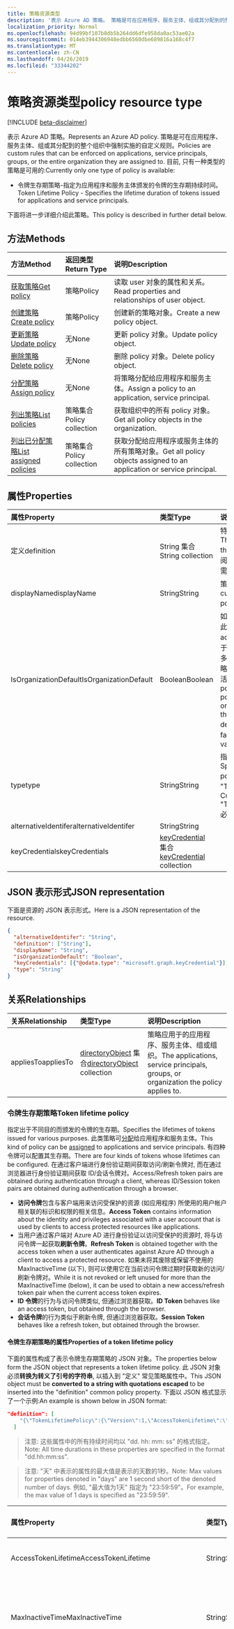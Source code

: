 ```yaml
---
title: 策略资源类型
description: '表示 Azure AD 策略。 策略是可在应用程序、服务主体、组或其分配到的整个组织中强制实施的自定义规则。 目前, 只有一种类型的策略是可用的:'
localization_priority: Normal
ms.openlocfilehash: 94d99bf107b8db5b264dd6dfe958da0ac53ae02a
ms.sourcegitcommit: 014eb3944306948edbb6560dbe689816a168c4f7
ms.translationtype: MT
ms.contentlocale: zh-CN
ms.lasthandoff: 04/26/2019
ms.locfileid: "33344202"
---
```

# <a name="policy-resource-type"></a><span data-ttu-id="c31aa-105">策略资源类型</span><span class="sxs-lookup"><span data-stu-id="c31aa-105">policy resource type</span></span>

[!INCLUDE [beta-disclaimer](../../includes/beta-disclaimer.md)]

<span data-ttu-id="c31aa-106">表示 Azure AD 策略。</span><span class="sxs-lookup"><span data-stu-id="c31aa-106">Represents an Azure AD policy.</span></span> <span data-ttu-id="c31aa-107">策略是可在应用程序、服务主体、组或其分配到的整个组织中强制实施的自定义规则。</span><span class="sxs-lookup"><span data-stu-id="c31aa-107">Policies are custom rules that can be enforced on applications, service principals, groups, or the entire organization they are assigned to.</span></span> <span data-ttu-id="c31aa-108">目前, 只有一种类型的策略是可用的:</span><span class="sxs-lookup"><span data-stu-id="c31aa-108">Currently only one type of policy is available:</span></span>

- <span data-ttu-id="c31aa-109">令牌生存期策略-指定为应用程序和服务主体颁发的令牌的生存期持续时间。</span><span class="sxs-lookup"><span data-stu-id="c31aa-109">Token Lifetime Policy - Specifies the lifetime duration of tokens issued for applications and service principals.</span></span>

<span data-ttu-id="c31aa-110">下面将进一步详细介绍此策略。</span><span class="sxs-lookup"><span data-stu-id="c31aa-110">This policy is described in further detail below.</span></span>

## <a name="methods"></a><span data-ttu-id="c31aa-111">方法</span><span class="sxs-lookup"><span data-stu-id="c31aa-111">Methods</span></span>
| <span data-ttu-id="c31aa-112">方法</span><span class="sxs-lookup"><span data-stu-id="c31aa-112">Method</span></span>       | <span data-ttu-id="c31aa-113">返回类型</span><span class="sxs-lookup"><span data-stu-id="c31aa-113">Return Type</span></span>  |<span data-ttu-id="c31aa-114">说明</span><span class="sxs-lookup"><span data-stu-id="c31aa-114">Description</span></span>|
|:---------------|:--------|:----------|
| [<span data-ttu-id="c31aa-115">获取策略</span><span class="sxs-lookup"><span data-stu-id="c31aa-115">Get policy</span></span>](../api/policy-get.md) |<span data-ttu-id="c31aa-116">策略</span><span class="sxs-lookup"><span data-stu-id="c31aa-116">Policy</span></span>|<span data-ttu-id="c31aa-117">读取 user 对象的属性和关系。</span><span class="sxs-lookup"><span data-stu-id="c31aa-117">Read properties and relationships of user object.</span></span>|
|[<span data-ttu-id="c31aa-118">创建策略</span><span class="sxs-lookup"><span data-stu-id="c31aa-118">Create policy</span></span>](../api/policy-post.md)|<span data-ttu-id="c31aa-119">策略</span><span class="sxs-lookup"><span data-stu-id="c31aa-119">Policy</span></span>|<span data-ttu-id="c31aa-120">创建新的策略对象。</span><span class="sxs-lookup"><span data-stu-id="c31aa-120">Create a new policy object.</span></span>|
|[<span data-ttu-id="c31aa-121">更新策略</span><span class="sxs-lookup"><span data-stu-id="c31aa-121">Update policy</span></span>](../api/policy-update.md)|<span data-ttu-id="c31aa-122">无</span><span class="sxs-lookup"><span data-stu-id="c31aa-122">None</span></span>|<span data-ttu-id="c31aa-123">更新 policy 对象。</span><span class="sxs-lookup"><span data-stu-id="c31aa-123">Update policy object.</span></span>|
|[<span data-ttu-id="c31aa-124">删除策略</span><span class="sxs-lookup"><span data-stu-id="c31aa-124">Delete policy</span></span>](../api/policy-delete.md)|<span data-ttu-id="c31aa-125">无</span><span class="sxs-lookup"><span data-stu-id="c31aa-125">None</span></span>|<span data-ttu-id="c31aa-126">删除 policy 对象。</span><span class="sxs-lookup"><span data-stu-id="c31aa-126">Delete policy object.</span></span>|
|[<span data-ttu-id="c31aa-127">分配策略</span><span class="sxs-lookup"><span data-stu-id="c31aa-127">Assign policy</span></span>](../api/policy-assign.md)|<span data-ttu-id="c31aa-128">无</span><span class="sxs-lookup"><span data-stu-id="c31aa-128">None</span></span>|<span data-ttu-id="c31aa-129">将策略分配给应用程序和服务主体。</span><span class="sxs-lookup"><span data-stu-id="c31aa-129">Assign a policy to an application, service principal.</span></span>|
|[<span data-ttu-id="c31aa-130">列出策略</span><span class="sxs-lookup"><span data-stu-id="c31aa-130">List policies</span></span>](../api/policy-list.md)|<span data-ttu-id="c31aa-131">策略集合</span><span class="sxs-lookup"><span data-stu-id="c31aa-131">Policy collection</span></span>|<span data-ttu-id="c31aa-132">获取组织中的所有 policy 对象。</span><span class="sxs-lookup"><span data-stu-id="c31aa-132">Get all policy objects in the organization.</span></span>|
|[<span data-ttu-id="c31aa-133">列出已分配策略</span><span class="sxs-lookup"><span data-stu-id="c31aa-133">List assigned policies</span></span>](../api/policy-list-assigned.md)|<span data-ttu-id="c31aa-134">策略集合</span><span class="sxs-lookup"><span data-stu-id="c31aa-134">Policy collection</span></span>|<span data-ttu-id="c31aa-135">获取分配给应用程序或服务主体的所有策略对象。</span><span class="sxs-lookup"><span data-stu-id="c31aa-135">Get all policy objects assigned to an application or service principal.</span></span>|

##  <a name="properties"></a><span data-ttu-id="c31aa-136">属性</span><span class="sxs-lookup"><span data-stu-id="c31aa-136">Properties</span></span>
| <span data-ttu-id="c31aa-137">属性</span><span class="sxs-lookup"><span data-stu-id="c31aa-137">Property</span></span>     | <span data-ttu-id="c31aa-138">类型</span><span class="sxs-lookup"><span data-stu-id="c31aa-138">Type</span></span>   |<span data-ttu-id="c31aa-139">说明</span><span class="sxs-lookup"><span data-stu-id="c31aa-139">Description</span></span>|
|:---------------|:--------|:----------|
|<span data-ttu-id="c31aa-140">定义</span><span class="sxs-lookup"><span data-stu-id="c31aa-140">definition</span></span>|<span data-ttu-id="c31aa-141">String 集合</span><span class="sxs-lookup"><span data-stu-id="c31aa-141">String collection</span></span>|<span data-ttu-id="c31aa-142">特定策略的字符串版本。</span><span class="sxs-lookup"><span data-stu-id="c31aa-142">The string version of the specific policy.</span></span> <span data-ttu-id="c31aa-143">请参阅下文。</span><span class="sxs-lookup"><span data-stu-id="c31aa-143">See below.</span></span> <span data-ttu-id="c31aa-144">必需。</span><span class="sxs-lookup"><span data-stu-id="c31aa-144">Required.</span></span>|
|<span data-ttu-id="c31aa-145">displayName</span><span class="sxs-lookup"><span data-stu-id="c31aa-145">displayName</span></span>|<span data-ttu-id="c31aa-146">String</span><span class="sxs-lookup"><span data-stu-id="c31aa-146">String</span></span>|<span data-ttu-id="c31aa-147">策略的自定义名称。</span><span class="sxs-lookup"><span data-stu-id="c31aa-147">A custom name for the policy.</span></span> <span data-ttu-id="c31aa-148">必需。</span><span class="sxs-lookup"><span data-stu-id="c31aa-148">Required.</span></span>|
|<span data-ttu-id="c31aa-149">IsOrganizationDefault</span><span class="sxs-lookup"><span data-stu-id="c31aa-149">IsOrganizationDefault</span></span>|<span data-ttu-id="c31aa-150">Boolean</span><span class="sxs-lookup"><span data-stu-id="c31aa-150">Boolean</span></span>|<span data-ttu-id="c31aa-151">如果设置为 true, 则激活此策略。</span><span class="sxs-lookup"><span data-stu-id="c31aa-151">If set to true, activates this policy.</span></span> <span data-ttu-id="c31aa-152">对于同一策略类型, 可以有多个策略, 但只有一个策略可以作为组织默认激活。</span><span class="sxs-lookup"><span data-stu-id="c31aa-152">There can be many policies for the same policy type, but only one can be activated as the organization default.</span></span> <span data-ttu-id="c31aa-153">可选, 默认值为 false。</span><span class="sxs-lookup"><span data-stu-id="c31aa-153">Optional, default value is false.</span></span>|
|<span data-ttu-id="c31aa-154">type</span><span class="sxs-lookup"><span data-stu-id="c31aa-154">type</span></span>|<span data-ttu-id="c31aa-155">String</span><span class="sxs-lookup"><span data-stu-id="c31aa-155">String</span></span>|<span data-ttu-id="c31aa-156">指定策略的类型。</span><span class="sxs-lookup"><span data-stu-id="c31aa-156">Specifies the type of policy.</span></span> <span data-ttu-id="c31aa-157">当前必须是 "TokenLifetimePolicy"。</span><span class="sxs-lookup"><span data-stu-id="c31aa-157">Currently must be "TokenLifetimePolicy".</span></span> <span data-ttu-id="c31aa-158">必需。</span><span class="sxs-lookup"><span data-stu-id="c31aa-158">Required.</span></span>|
|<span data-ttu-id="c31aa-159">alternativeIdentifer</span><span class="sxs-lookup"><span data-stu-id="c31aa-159">alternativeIdentifer</span></span>|<span data-ttu-id="c31aa-160">String</span><span class="sxs-lookup"><span data-stu-id="c31aa-160">String</span></span>| |
|<span data-ttu-id="c31aa-161">keyCredentials</span><span class="sxs-lookup"><span data-stu-id="c31aa-161">keyCredentials</span></span>| <span data-ttu-id="c31aa-162">[keyCredential](keycredential.md) 集合</span><span class="sxs-lookup"><span data-stu-id="c31aa-162">[keyCredential](keycredential.md) collection</span></span>| |

## <a name="json-representation"></a><span data-ttu-id="c31aa-163">JSON 表示形式</span><span class="sxs-lookup"><span data-stu-id="c31aa-163">JSON representation</span></span>
<span data-ttu-id="c31aa-164">下面是资源的 JSON 表示形式。</span><span class="sxs-lookup"><span data-stu-id="c31aa-164">Here is a JSON representation of the resource.</span></span>

<!--{
  "blockType": "resource",
  "@odata.type": "microsoft.graph.policy",
  "keyProperty": "id",
  "baseType":"microsoft.graph.directoryObject",  
  "openType": true
}-->
```json
{
  "alternativeIdentifer": "String",
  "definition": ["String"],
  "displayName": "String",
  "isOrganizationDefault": "Boolean",
  "keyCredentials": [{"@odata.type": "microsoft.graph.keyCredential"}],
  "type": "String"
}
```

## <a name="relationships"></a><span data-ttu-id="c31aa-165">关系</span><span class="sxs-lookup"><span data-stu-id="c31aa-165">Relationships</span></span>
|<span data-ttu-id="c31aa-166">关系</span><span class="sxs-lookup"><span data-stu-id="c31aa-166">Relationship</span></span>|<span data-ttu-id="c31aa-167">类型</span><span class="sxs-lookup"><span data-stu-id="c31aa-167">Type</span></span>|<span data-ttu-id="c31aa-168">说明</span><span class="sxs-lookup"><span data-stu-id="c31aa-168">Description</span></span>|
|:-------------|:-----------|:-----------|
|<span data-ttu-id="c31aa-169">appliesTo</span><span class="sxs-lookup"><span data-stu-id="c31aa-169">appliesTo</span></span>|<span data-ttu-id="c31aa-170">[directoryObject](../resources/directoryobject.md) 集合</span><span class="sxs-lookup"><span data-stu-id="c31aa-170">[directoryObject](../resources/directoryobject.md) collection</span></span>|<span data-ttu-id="c31aa-171">策略应用于的应用程序、服务主体、组或组织。</span><span class="sxs-lookup"><span data-stu-id="c31aa-171">The applications, service principals, groups, or organization the policy applies to.</span></span>|

### <a name="token-lifetime-policy"></a><span data-ttu-id="c31aa-172">令牌生存期策略</span><span class="sxs-lookup"><span data-stu-id="c31aa-172">Token lifetime policy</span></span>
<span data-ttu-id="c31aa-173">指定出于不同目的而颁发的令牌的生存期。</span><span class="sxs-lookup"><span data-stu-id="c31aa-173">Specifies the lifetimes of tokens issued for various purposes.</span></span> <span data-ttu-id="c31aa-174">此类策略可[分配](../api/policy-assign.md)给应用程序和服务主体。</span><span class="sxs-lookup"><span data-stu-id="c31aa-174">This kind of policy can be [assigned](../api/policy-assign.md) to applications and service principals.</span></span> <span data-ttu-id="c31aa-175">有四种令牌可以配置其生存期。</span><span class="sxs-lookup"><span data-stu-id="c31aa-175">There are four kinds of tokens whose lifetimes can be configured.</span></span> <span data-ttu-id="c31aa-176">在通过客户端进行身份验证期间获取访问/刷新令牌对, 而在通过浏览器进行身份验证期间获取 ID/会话令牌对。</span><span class="sxs-lookup"><span data-stu-id="c31aa-176">Access/Refresh token pairs are obtained during authentication through a client, whereas ID/Session token pairs are obtained during authentication through a browser.</span></span>

- <span data-ttu-id="c31aa-177">**访问令牌**包含与客户端用来访问受保护的资源 (如应用程序) 所使用的用户帐户相关联的标识和权限的相关信息。</span><span class="sxs-lookup"><span data-stu-id="c31aa-177">**Access Token** contains information about the identity and privileges associated with a user account that is used by clients to access protected resources like applications.</span></span>
- <span data-ttu-id="c31aa-178">当用户通过客户端对 Azure AD 进行身份验证以访问受保护的资源时, 将与访问令牌一起获取**刷新令牌**。</span><span class="sxs-lookup"><span data-stu-id="c31aa-178">**Refresh Token** is obtained together with the access token when a user authenticates against Azure AD through a client to access a protected resource.</span></span> <span data-ttu-id="c31aa-179">如果未将其废除或保留不使用的 MaxInactiveTime (以下), 则可以使用它在当前访问令牌过期时获取新的访问/刷新令牌对。</span><span class="sxs-lookup"><span data-stu-id="c31aa-179">While it is not revoked or left unused for more than the MaxInactiveTime (below), it can be used to obtain a new access/refresh token pair when the current access token expires.</span></span>
- <span data-ttu-id="c31aa-180">**ID 令牌**的行为与访问令牌类似, 但通过浏览器获取。</span><span class="sxs-lookup"><span data-stu-id="c31aa-180">**ID Token** behaves like an access token, but obtained through the browser.</span></span>
- <span data-ttu-id="c31aa-181">**会话令牌**的行为类似于刷新令牌, 但通过浏览器获取。</span><span class="sxs-lookup"><span data-stu-id="c31aa-181">**Session Token** behaves like a refresh token, but obtained through the browser.</span></span>

#### <a name="properties-of-a-token-lifetime-policy"></a><span data-ttu-id="c31aa-182">令牌生存期策略的属性</span><span class="sxs-lookup"><span data-stu-id="c31aa-182">Properties of a token lifetime policy</span></span>
<span data-ttu-id="c31aa-183">下面的属性构成了表示令牌生存期策略的 JSON 对象。</span><span class="sxs-lookup"><span data-stu-id="c31aa-183">The properties below form the JSON object that represents a token lifetime policy.</span></span> <span data-ttu-id="c31aa-184">此 JSON 对象必须**转换为转义了引号的字符串**, 以插入到 "定义" 常见策略属性中。</span><span class="sxs-lookup"><span data-stu-id="c31aa-184">This JSON object must be **converted to a string with quotations escaped** to be inserted into the "definition" common policy property.</span></span> <span data-ttu-id="c31aa-185">下面以 JSON 格式显示了一个示例:</span><span class="sxs-lookup"><span data-stu-id="c31aa-185">An example is shown below in JSON format:</span></span>

<!-- {
  "blockType": "ignored"
}-->
``` json
"definition": [
    "{\"TokenLifetimePolicy\":{\"Version\":1,\"AccessTokenLifetime\":\"8:00:00\",\"MaxInactiveTime\":\"20:00:00\",}}"
  ]
```

><span data-ttu-id="c31aa-186">注意: 这些属性中的所有持续时间均以 "dd. hh: mm: ss" 的格式指定。</span><span class="sxs-lookup"><span data-stu-id="c31aa-186">Note: All time durations in these properties are specified in the format "dd.hh:mm:ss".</span></span>

><span data-ttu-id="c31aa-187">注意: "天" 中表示的属性的最大值是表示的天数的1秒。</span><span class="sxs-lookup"><span data-stu-id="c31aa-187">Note: Max values for properties denoted in "days" are 1 second short of the denoted number of days.</span></span> <span data-ttu-id="c31aa-188">例如, "最大值为1天" 指定为 "23:59:59"。</span><span class="sxs-lookup"><span data-stu-id="c31aa-188">For example, the max value of 1 days is specified as "23:59:59".</span></span>

| <span data-ttu-id="c31aa-189">属性</span><span class="sxs-lookup"><span data-stu-id="c31aa-189">Property</span></span>     | <span data-ttu-id="c31aa-190">类型</span><span class="sxs-lookup"><span data-stu-id="c31aa-190">Type</span></span>   |<span data-ttu-id="c31aa-191">说明</span><span class="sxs-lookup"><span data-stu-id="c31aa-191">Description</span></span>| <span data-ttu-id="c31aa-192">最小值</span><span class="sxs-lookup"><span data-stu-id="c31aa-192">Min Value</span></span> | <span data-ttu-id="c31aa-193">最大值</span><span class="sxs-lookup"><span data-stu-id="c31aa-193">Max Value</span></span> | <span data-ttu-id="c31aa-194">默认值</span><span class="sxs-lookup"><span data-stu-id="c31aa-194">Default Value</span></span>|
|:---------------|:--------|:----------|:--------|:--------|:----|
|<span data-ttu-id="c31aa-195">AccessTokenLifetime</span><span class="sxs-lookup"><span data-stu-id="c31aa-195">AccessTokenLifetime</span></span>|<span data-ttu-id="c31aa-196">String</span><span class="sxs-lookup"><span data-stu-id="c31aa-196">String</span></span>|<span data-ttu-id="c31aa-197">控制**访问和 ID 令牌**被视为有效的时间。</span><span class="sxs-lookup"><span data-stu-id="c31aa-197">Controls how long **both access and ID tokens** are considered valid.</span></span>|<span data-ttu-id="c31aa-198">10 分钟</span><span class="sxs-lookup"><span data-stu-id="c31aa-198">10 minutes</span></span>|<span data-ttu-id="c31aa-199">1 天</span><span class="sxs-lookup"><span data-stu-id="c31aa-199">1 day</span></span>|<span data-ttu-id="c31aa-200">1 hour</span><span class="sxs-lookup"><span data-stu-id="c31aa-200">1 hour</span></span>|
|<span data-ttu-id="c31aa-201">MaxInactiveTime</span><span class="sxs-lookup"><span data-stu-id="c31aa-201">MaxInactiveTime</span></span>|<span data-ttu-id="c31aa-202">String</span><span class="sxs-lookup"><span data-stu-id="c31aa-202">String</span></span>|<span data-ttu-id="c31aa-203">控制刷新令牌可以在客户端无法再使用它检索访问资源的新访问/刷新令牌对之前的等待时间。</span><span class="sxs-lookup"><span data-stu-id="c31aa-203">Controls how old a refresh token can be before a client can no longer use it to retrieve a new access/refresh token pair to access a resource.</span></span>|<span data-ttu-id="c31aa-204">10 分钟</span><span class="sxs-lookup"><span data-stu-id="c31aa-204">10 minutes</span></span>|<span data-ttu-id="c31aa-205">90 天</span><span class="sxs-lookup"><span data-stu-id="c31aa-205">90 days</span></span>|<span data-ttu-id="c31aa-206">14 天</span><span class="sxs-lookup"><span data-stu-id="c31aa-206">14 days</span></span>|
|<span data-ttu-id="c31aa-207">MaxAgeSingleFactor</span><span class="sxs-lookup"><span data-stu-id="c31aa-207">MaxAgeSingleFactor</span></span>|<span data-ttu-id="c31aa-208">String</span><span class="sxs-lookup"><span data-stu-id="c31aa-208">String</span></span>|<span data-ttu-id="c31aa-209">控制用户在最后一次通过仅一个因素进行身份验证后, 可以继续使用刷新令牌获取新的访问/刷新令牌对的时间。</span><span class="sxs-lookup"><span data-stu-id="c31aa-209">Controls how long a user can continue to use refresh tokens to get new access/refresh token pairs after the last time they authenticated successfully with only a single factor.</span></span> <span data-ttu-id="c31aa-210">由于单一因子的安全性低于多重身份验证, 因此建议将此策略设置为等于或小于 MultiFactorRefreshTokenMaxAge 的值。</span><span class="sxs-lookup"><span data-stu-id="c31aa-210">Because single-factor is considered less secure than multi-factor authentication, it is recommended that this policy is set to an equal or lesser value than the MultiFactorRefreshTokenMaxAge.</span></span>|<span data-ttu-id="c31aa-211">10 分钟</span><span class="sxs-lookup"><span data-stu-id="c31aa-211">10 minutes</span></span>|<span data-ttu-id="c31aa-212">截止-已吊销</span><span class="sxs-lookup"><span data-stu-id="c31aa-212">until-revoked</span></span>|<span data-ttu-id="c31aa-213">365天或截止-已撤销</span><span class="sxs-lookup"><span data-stu-id="c31aa-213">365 days or until-revoked</span></span>|
|<span data-ttu-id="c31aa-214">MaxAgeMultiFactor</span><span class="sxs-lookup"><span data-stu-id="c31aa-214">MaxAgeMultiFactor</span></span>|<span data-ttu-id="c31aa-215">String</span><span class="sxs-lookup"><span data-stu-id="c31aa-215">String</span></span>|<span data-ttu-id="c31aa-216">控制用户在最后一次使用多个因素进行身份验证后, 可以继续使用刷新令牌获取新的访问/刷新令牌对的时间。</span><span class="sxs-lookup"><span data-stu-id="c31aa-216">Controls how long a user can continue to use refresh tokens to get new access/refresh token pairs after the last time they authenticated successfully with multi factors.</span></span>|<span data-ttu-id="c31aa-217">10 分钟</span><span class="sxs-lookup"><span data-stu-id="c31aa-217">10 minutes</span></span>|<span data-ttu-id="c31aa-218">截止-已吊销</span><span class="sxs-lookup"><span data-stu-id="c31aa-218">until-revoked</span></span>|<span data-ttu-id="c31aa-219">365天或截止-已撤销</span><span class="sxs-lookup"><span data-stu-id="c31aa-219">365 days or until-revoked</span></span>|
|<span data-ttu-id="c31aa-220">MaxAgeSessionSingleFactor</span><span class="sxs-lookup"><span data-stu-id="c31aa-220">MaxAgeSessionSingleFactor</span></span>|<span data-ttu-id="c31aa-221">String</span><span class="sxs-lookup"><span data-stu-id="c31aa-221">String</span></span>|<span data-ttu-id="c31aa-222">控制用户在最后一次通过仅单个因素进行身份验证后, 可以继续使用会话令牌获取新 ID/会话令牌的时间。</span><span class="sxs-lookup"><span data-stu-id="c31aa-222">Controls how long a user can continue to use session tokens to get new ID/session tokens after the last time they authenticated successfully with only a single factor.</span></span> <span data-ttu-id="c31aa-223">由于单一因子的安全性低于多重身份验证, 因此建议将此策略设置为一个等于或小于 MultiFactorSessionTokenMaxAge 的值。</span><span class="sxs-lookup"><span data-stu-id="c31aa-223">Because single-factor is considered less secure than multi-factor authentication, it is recommended that this policy is set to an equal or lesser value than the MultiFactorSessionTokenMaxAge</span></span>|<span data-ttu-id="c31aa-224">10 分钟</span><span class="sxs-lookup"><span data-stu-id="c31aa-224">10 minutes</span></span>|<span data-ttu-id="c31aa-225">截止-已吊销</span><span class="sxs-lookup"><span data-stu-id="c31aa-225">until-revoked</span></span>|<span data-ttu-id="c31aa-226">365或直到被吊销</span><span class="sxs-lookup"><span data-stu-id="c31aa-226">365 or until-revoked</span></span>|
|<span data-ttu-id="c31aa-227">MaxAgeSessionMultiFactor</span><span class="sxs-lookup"><span data-stu-id="c31aa-227">MaxAgeSessionMultiFactor</span></span>|<span data-ttu-id="c31aa-228">String</span><span class="sxs-lookup"><span data-stu-id="c31aa-228">String</span></span>|<span data-ttu-id="c31aa-229">控制用户在最后一次成功地使用多个因素进行身份验证后, 可以继续使用会话令牌获取新 ID/会话令牌的时间。</span><span class="sxs-lookup"><span data-stu-id="c31aa-229">Controls how long a user can continue to use session tokens to get new ID/session tokens after the last time they authenticated successfully with multi factors.</span></span>|<span data-ttu-id="c31aa-230">10 分钟</span><span class="sxs-lookup"><span data-stu-id="c31aa-230">10 minutes</span></span>|<span data-ttu-id="c31aa-231">截止-已吊销</span><span class="sxs-lookup"><span data-stu-id="c31aa-231">until-revoked</span></span>|<span data-ttu-id="c31aa-232">365或直到被吊销</span><span class="sxs-lookup"><span data-stu-id="c31aa-232">365 or until-revoked</span></span>|
|<span data-ttu-id="c31aa-233">版本</span><span class="sxs-lookup"><span data-stu-id="c31aa-233">Version</span></span>|<span data-ttu-id="c31aa-234">整数</span><span class="sxs-lookup"><span data-stu-id="c31aa-234">Integer</span></span>|<span data-ttu-id="c31aa-235">将值设置为1。</span><span class="sxs-lookup"><span data-stu-id="c31aa-235">Set value of 1.</span></span> <span data-ttu-id="c31aa-236">必需。</span><span class="sxs-lookup"><span data-stu-id="c31aa-236">Required.</span></span>|<span data-ttu-id="c31aa-237">无</span><span class="sxs-lookup"><span data-stu-id="c31aa-237">None</span></span>|<span data-ttu-id="c31aa-238">无</span><span class="sxs-lookup"><span data-stu-id="c31aa-238">None</span></span>|<span data-ttu-id="c31aa-239">无</span><span class="sxs-lookup"><span data-stu-id="c31aa-239">None</span></span>|


